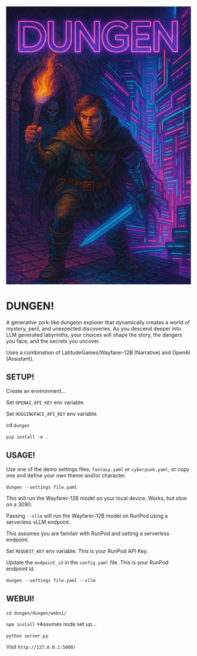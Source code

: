 ![Dungen Cover](assets/cover.png)

# DUNGEN!

A generative zork-like dungeon explorer that dynamically creates a world of mystery, peril, and unexpected discoveries. As you descend deeper into LLM generated labyrinths, your choices will shape the story, the dangers you face, and the secrets you uncover.

Uses a combination of LatitudeGames/Wayfarer-12B (Narrative) and OpenAI (Assistant).


## SETUP!

Create an environment...

Set `OPENAI_API_KEY` env variable.

Set `HUGGINGFACE_API_KEY` env variable.

cd `dungen`

`pip install -e .`

## USAGE!

Use one of the demo settings files, `fantasy.yaml` or `cyberpunk.yaml`, or copy one and define your own theme and/or character.

`dungen --settings file.yaml`

This will run the Wayfarer-12B model on your local device. Works, but slow on a 3090.

Passing `--vllm` will run the Wayfarer-12B model on RunPod using a serverless vLLM endpoint.

This assumes you are familair with RunPod and setting a serverless endpoint.

Set `REQUEST_KEY` env variable. This is your RunPod API Key.

Update the `endpoint_id` in the `config.yaml` file. This is your RunPod endpoint id.

`dungen --settings file.yaml --vllm`

## WEBUI!

`cd dungen/dungen/webui/`

`npm install` *Assumes node set up...

`python server.py`

Visit `http://127.0.0.1:5000/`
